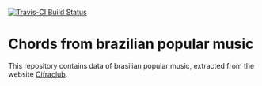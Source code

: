 
[![Travis-CI Build Status](https://travis-ci.org/r-music/chorrrds.svg?branch=master)](https://travis-ci.org/r-music/chorrrds)

Chords from brazilian popular music
========================================

This repository contains data of brasilian popular 
music, extracted from the website [Cifraclub](https://www.cifraclub.com.br/). 
